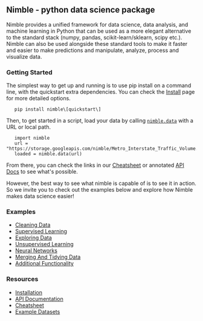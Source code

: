 ## Nimble - python data science package

Nimble provides a unified framework for data science, data analysis, and machine
learning in Python that can be used as a more elegant alternative to the standard
stack (numpy, pandas, scikit-learn/sklearn, scipy etc.). Nimble can also be used
alongside these standard tools to make it faster and easier to make predictions and
manipulate, analyze, process and visualize data.

### Getting Started

The simplest way to get up and running is to use pip install on a command line, with
the quickstart extra dependencies. You can check the [Install](https://www.nimbledata.org/install.html)
page for more detailed options.

```
   pip install nimble\[quickstart\]
```

Then, to get started in a script, load your data by calling
[`nimble.data`](https://www.nimbledata.org/docs/generated/nimble.data.html)
with a URL or local path.

```
   import nimble
   url = "https://storage.googleapis.com/nimble/Metro_Interstate_Traffic_Volume.csv"
   loaded = nimble.data(url)
```

From there, you can check the links in our [Cheatsheet](https://www.nimbledata.org/cheatsheet.html)
or annotated [API Docs](https://www.nimbledata.org/docs/index.html)
to see what's possible.

However, the best way to see what nimble is capable of is to see it in action.
So we invite you to check out the examples below and explore how Nimble
makes data science easier!

### Examples

* [Cleaning Data](https://www.nimbledata.org/examples/cleaning_data.html)
* [Supervised Learning](https://www.nimbledata.org/examples/supervised_learning.html)
* [Exploring Data](https://www.nimbledata.org/examples/exploring_data.html)
* [Unsupervised Learning](https://www.nimbledata.org/examples/unsupervised_learning.html)
* [Neural Networks](https://www.nimbledata.org/neural_networks.html)
* [Merging And Tidying Data](https://www.nimbledata.org/examples/merging_and_tidying_data.html)
* [Additional Functionality](https://www.nimbledata.org/examples/additional_functionality.html)

### Resources

* [Installation](https://www.nimbledata.org/install.html)
* [API Documentation](https://www.nimbledata.org/docs/index.html)
* [Cheatsheet](https://www.nimbledata.org/cheatsheet.html)
* [Example Datasets](https://www.nimbledata.org/datasets.html)

